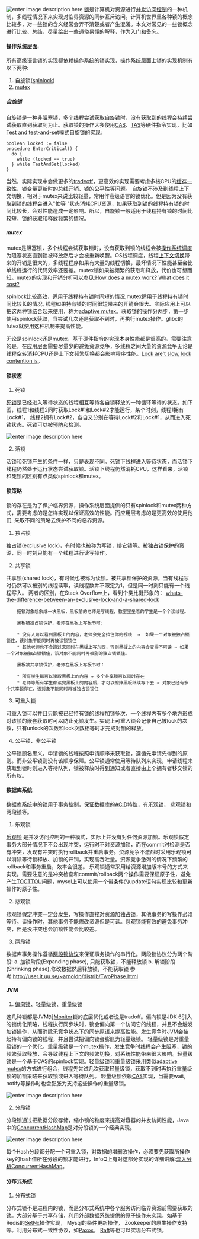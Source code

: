 ![enter image description here](http://oojr8w6at.bkt.clouddn.com/image/jpgancientdoorlock.jpg)
[锁](https://en.wikipedia.org/wiki/Lock_%28computer_science%29#Types)是计算机对资源进行[并发访问控制](https://en.wikipedia.org/wiki/Concurrency_control)的一种机制，多线程情况下来实现对临界资源的同步互斥访问。计算机世界里各种锁的概念比较多，对一些锁的含义经常会弄不清楚或者产生混淆。本文对常见的一些锁概念进行比较、总结，尽量给出一些通俗易懂的解释，作为入门和备忘。

#### 操作系统层面:
所有高级语言锁的实现都依赖操作系统的锁实现，操作系统层面上锁的实现机制有以下两种:
1. 自旋锁([spinlock](https://en.wikipedia.org/wiki/Spinlock))
2. [mutex](https://en.wikipedia.org/wiki/Mutual_exclusion)

##### 自旋锁
自旋锁是一种非阻塞锁，多个线程尝试获取自旋锁时，没有获取到的线程会持续尝试获取直到获取到为止。获取锁的操作大多使用[CAS](https://en.wikipedia.org/wiki/Compare-and-swap)、[TAS](https://en.wikipedia.org/wiki/Test-and-set)等硬件指令实现，比如[Test and test-and-set](https://en.wikipedia.org/wiki/Test_and_test-and-set)模式自旋锁的实现:
```
boolean locked := false
procedure EnterCritical() {
  do {
    while (locked == true)
  } while TestAndSet(locked)
}
```
当然，实际实现中会做更多的[tradeoff](https://www.zhihu.com/question/55764216)，更高效的实现需要考虑多核CPU的[缓存一致性](https://en.wikipedia.org/wiki/Cache_coherence)、锁变量更新时的总线开销、锁的公平性等问题。
自旋锁不涉及到线程上下文切换，相对于mutex来说比较轻量，常用作高级语言的锁优化。但是因为没有获取到锁的线程会进入"忙等 "状态消耗CPU资源，如果获取到锁的线程持有锁的时间比较长，会对性能造成一定影响。所以，自旋锁一般适用于线程持有锁的时间比较短，锁的获取和释放频繁的情况。
##### mutex
mutex是阻塞锁，多个线程尝试获取锁时，没有获取到锁的线程会被[操作系统调度](https://en.wikipedia.org/wiki/Scheduling_%28computing%29#Process_scheduler)为阻塞状态直到锁被释放然后才会被重新唤醒。OS线程调度，线程[上下文切换](https://en.wikipedia.org/wiki/Context_switch)带来的开销是很大的，多线程程序如果有大量的线程切换，最坏情况下性能甚至会比单线程运行的代码效率还要差。mutex锁如果被频繁的获取和释放，代价也可想而知。mutex的实现和开销分析可以参见:[How does a mutex work? What does it cost?](https://mortoray.com/2011/12/16/how-does-a-mutex-work-what-does-it-cost/)

spinlock比较高效，适用于线程持有锁时间短的情况;mutex适用于线程持有锁时间比较长的情况, 线程如果持有锁的时间很短带来的开销会很大。实际应用上可以把这两种锁结合起来使用，称为[adaptive mutex](https://lwn.net/Articles/704843/)。获取锁的操作分两步，第一步使用spinlock获取，当尝试几次还是获取不到时，再执行mutex操作。glibc的futex就使用这种机制来提高性能。

无论是spinlock还是mutex，基于硬件指令的实现本身性能都是很高的。需要注意的是，在应用层面需要尽量少的避免资源竞争，多线程之间大量的资源竞争无论是线程空转消耗CPU还是上下文频繁切换都会影响程序性能。[Lock are't slow, lock contention is](http://preshing.com/20111118/locks-arent-slow-lock-contention-is/)。

#### 锁状态

1. 死锁

[死锁](https://en.wikipedia.org/wiki/Deadlock)是已经进入等待状态的线程相互等待各自锁释放的一种循环等待的状态。如下图，线程1和线程2同时获取Lock#1和Lock#2才能运行，某个时刻，线程1拥有Lock#1， 线程2拥有Lock#2，各自又分别在等待Lock#2和Lock#1，从而进入死锁状态。死锁可以被[预防和检测](http://javajee.com/deadlock-prevention-avoidance-detection-and-recovery-in-operating-systems)。

![enter image description here](http://oojr8w6at.bkt.clouddn.com/image/jpgdead_lock.png)

2. 活锁 

活锁和死锁产生的条件一样，只是表现不同。死锁下线程进入等待状态，而活锁下线程仍然处于运行状态尝试获取锁。活锁下线程仍然消耗CPU，这样看来，活锁和死锁的区别有点类似spinlock和mutex。
#### 锁策略
锁的存在是为了保护临界资源，操作系统层面提供的只有spinlock和mutex两种方式，需要考虑的是怎样实现以保证高效的性能。而应用层考虑的是更高效的使用他们, 采取不同的策略去保护不同的临界资源。

1. 独占锁

独占锁(exclusive lock)，有时候也被称为写锁，排它锁等。被独占锁保护的资源，同一时刻只能有一个线程进行读写操作。

2. 共享锁

共享锁(shared lock)，有时候也被称为读锁。被共享锁保护的资源，当有线程写时仍然可以被别的线程读取，读线程数并不限定为1。但是同一时刻只能有一个线程写入。
两者的区别，在Stack Overflow上，看到个类比挺形象的：
		 [whats-the-difference-between-an-exclusive-lock-and-a-shared-lock](https://stackoverflow.com/questions/11837428/whats-the-difference-between-an-exclusive-lock-and-a-shared-lock)
		 
		把锁对象想象成一块黑板，黑板前的老师是写线程，教室里坐着的学生是一个个读线程。
	
		黑板被独占锁保护，老师在黑板上写板书时:

		* 没有人可以看到黑板上的内容，老师会完全挡住你的视线  ⇒  如果一个对象被独占锁锁住，该对象不能同时再被读锁锁住
		* 其他老师也不会跑过来同时在黑板上写东西，否则黑板上的内容会变得不可读 ⇒ 如果一个对象被独占锁锁住，该对象不能同时再被别的独占锁锁住。
	
		黑板被共享锁保护，老师在黑板上写板书时：
	
		* 所有学生都可以读取黑板上的内容 ⇒ 多个共享锁可以同时存在
		* 老师等所有学生都读完黑板上的内容后，才可以擦掉黑板继续写下去 ⇒ 对象已经有多个共享锁存在，该对象不能同时再被独占锁锁住

3. 可重入锁

[可重入锁](https://en.wikipedia.org/wiki/Reentrant_mutex)可以并且只能被已经持有锁的线程加锁多次，一个线程内有多个地方形成对该锁的嵌套获取时可以防止死锁发生。实现上可重入锁会记录自己被lock的次数，只有unlock的次数和lock次数相等时才完成对锁的释放。

4. 公平锁、非公平锁

公平锁顾名思义，申请锁的线程按照申请顺序来获取锁，遵循先申请先得到的原则。而非公平锁则没有该顺序保障。公平锁通常使用等待队列来实现，申请线程未获取到锁时则进入等待队列，锁被释放时得到通知或者直接由上个拥有者移交锁的所有权。

#### 数据库系统
数据库系统中的锁用于事务控制，保证数据库的[ACID](https://en.wikipedia.org/wiki/ACID)特性，有乐观锁， 悲观锁和两段锁等。

1. 乐观锁

[乐观锁](https://en.wikipedia.org/wiki/Optimistic_concurrency_control) 是并发访问控制的一种模式，实际上并没有对任何资源加锁。乐观锁假定事务大部分情况下不会出现冲突，运行时不对资源加锁，而在commit时检测是否有冲突，发现有冲突时执行rollback并重启事务。资源竞争不激烈时采用乐观锁可以消除等待锁释放、加锁的开销，实现高吞吐量。资源竞争激列的情况下频繁的rollback和事务重启，效率会很差。
乐观锁通常采用给资源增加版本号的方式来实现。需要注意的是冲突检查和commit/rollback两个操作需要保证原子性，避免产生[TOCTTOU](https://en.wikipedia.org/wiki/Time_of_check_to_time_of_use)问题，mysql上可以使用一个带条件的update语句实现比较和更新操作的原子性。

2. 悲观锁

悲观锁假定冲突一定会发生，写操作直接对资源加独占锁，其他事务的写操作必须等待。读操作时，其他事务不能修改资源但是可读。悲观锁能有效的避免事务冲突，但是没冲突也会加锁性能会比较差。

3. 两段锁

数据库事务操作遵循[两段锁协议](https://en.wikipedia.org/wiki/Two-phase_locking)来保证事务操作的串行化。两段锁协议分为两个阶段:
a. 加锁阶段(Expanding phase), 只能获取锁，不能释放锁
b. 解锁阶段(Shrinking phase),修改数据然后释放锁，不能获取锁
参考:http://user.it.uu.se/~arnoldp/distrib/TwoPhase.html
#### JVM

1. [偏向锁](https://blogs.oracle.com/dave/biased-locking-in-hotspot)、轻量级锁、重量级锁

这几种锁都是JVM对[Monitor](http://www.programcreek.com/2011/12/monitors-java-synchronization-mechanism/)锁的底层优化或者说是tradoff。偏向锁是JDK 6引入的锁优化策略，线程执行同步块时，锁会偏向第一个访问它的线程，并且不会触发加锁操作，从而消除无竞争状态下的同步原语来提高性能。发生竞争时JVM会挂起持有偏向锁的线程，并且尝试把偏向锁会膨胀为轻量级锁。
轻量级锁是对重量级锁的一个优化。重量级锁是一个mutex操作，发生竞争时线程会产生阻塞，锁的频繁获取释放，会导致线程上下文的频繁切换，对系统性能带来很大影响。轻量级锁是一个基于CAS的spinlock实现。轻量级锁和重量级锁采用类似[adaptive mutex](https://lwn.net/Articles/704843/)的方式进行组合，线程先尝试几次获取轻量级锁，获取不到时再执行重量级锁的加锁策略来获取锁或进入等待队列。
轻量级锁依赖[CAS](https://en.wikipedia.org/wiki/Compare-and-swap)实现，当需要wait, notify等操作时也会膨胀为支持这些操作的重量级锁。

![enter image description here](http://oojr8w6at.bkt.clouddn.com/lock_trans.png)

2. 分段锁

分段锁通过把数据分段存储，缩小锁的粒度来提高对容器的并发访问性能，Java中的[ConcurrentHashMap](https://docs.oracle.com/javase/8/docs/api/java/util/concurrent/ConcurrentHashMap.html)是对分段锁的一个经典实现。

![enter image description here](http://oojr8w6at.bkt.clouddn.com/lock_segment.png)

每个Hash分段都分配一个可重入锁，对数据的增删改操作，必须要先获取所操作key的hash值所在分段的锁才能进行，InfoQ上有对这部分实现的详细讲解:[深入分析ConcurrentHashMap](http://www.infoq.com/cn/articles/ConcurrentHashMap/)。

#### 分布式系统
1. 分布式锁

分布式锁不是进程内的锁，而是分布式系统中各个服务访问临界资源前需要获取的锁。大部分基于共享存储，利用外部数据系统提供的原子操作来实现，如基于Redis的[SetNx](https://redis.io/commands/setnx)操作实现， Mysql的条件更新操作， Zookeeper的原生操作支持等。利用分布式一致性协议，如[Paxos](https://en.wikipedia.org/wiki/Paxos_%28computer_science%29)， [Raft](https://raft.github.io/)等也可以实现分布式锁。
